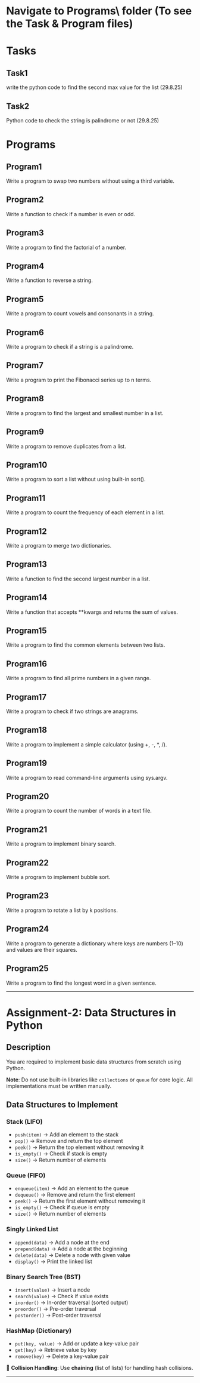 # Navigate to Programs\ folder (To see the Task & Program files)

# Tasks

## Task1
write the  python code to find  the second max value for the list (29.8.25)

## Task2
Python code to check  the string is palindrome or not (29.8.25)

# Programs 

## Program1
Write a program to swap two numbers without using a third variable.

## Program2
Write a function to check if a number is even or odd.

## Program3
Write a program to find the factorial of a number.

## Program4
Write a function to reverse a string.

## Program5
Write a program to count vowels and consonants in a string.

## Program6
Write a program to check if a string is a palindrome.

## Program7
Write a program to print the Fibonacci series up to n terms.

## Program8
Write a program to find the largest and smallest number in a list.

## Program9
Write a program to remove duplicates from a list.

## Program10
Write a program to sort a list without using built-in sort().

## Program11
Write a program to count the frequency of each element in a list.

## Program12
Write a program to merge two dictionaries.

## Program13
Write a function to find the second largest number in a list.

## Program14
Write a function that accepts **kwargs and returns the sum of values.

## Program15
Write a program to find the common elements between two lists.

## Program16
Write a program to find all prime numbers in a given range.

## Program17
Write a program to check if two strings are anagrams.

## Program18
Write a program to implement a simple calculator (using +, -, *, /).

## Program19
Write a program to read command-line arguments using sys.argv.

## Program20
Write a program to count the number of words in a text file.

## Program21
Write a program to implement binary search.

## Program22
Write a program to implement bubble sort.

## Program23
Write a program to rotate a list by k positions.

## Program24
Write a program to generate a dictionary where keys are numbers (1–10) and values are their squares.

## Program25
Write a program to find the longest word in a given sentence.

---

# Assignment-2: Data Structures in Python

## Description
You are required to implement basic data structures from scratch using Python.

**Note**: Do not use built-in libraries like `collections` or `queue` for core logic. All implementations must be written manually.

## Data Structures to Implement

### Stack (LIFO)
- `push(item)` → Add an element to the stack
- `pop()` → Remove and return the top element
- `peek()` → Return the top element without removing it
- `is_empty()` → Check if stack is empty
- `size()` → Return number of elements

### Queue (FIFO)
- `enqueue(item)` → Add an element to the queue
- `dequeue()` → Remove and return the first element
- `peek()` → Return the first element without removing it
- `is_empty()` → Check if queue is empty
- `size()` → Return number of elements

### Singly Linked List
- `append(data)` → Add a node at the end
- `prepend(data)` → Add a node at the beginning
- `delete(data)` → Delete a node with given value
- `display()` → Print the linked list

### Binary Search Tree (BST)
- `insert(value)` → Insert a node
- `search(value)` → Check if value exists
- `inorder()` → In-order traversal (sorted output)
- `preorder()` → Pre-order traversal
- `postorder()` → Post-order traversal

### HashMap (Dictionary)
- `put(key, value)` → Add or update a key-value pair
- `get(key)` → Retrieve value by key
- `remove(key)` → Delete a key-value pair

🔁 **Collision Handling**: Use **chaining** (list of lists) for handling hash collisions.

---